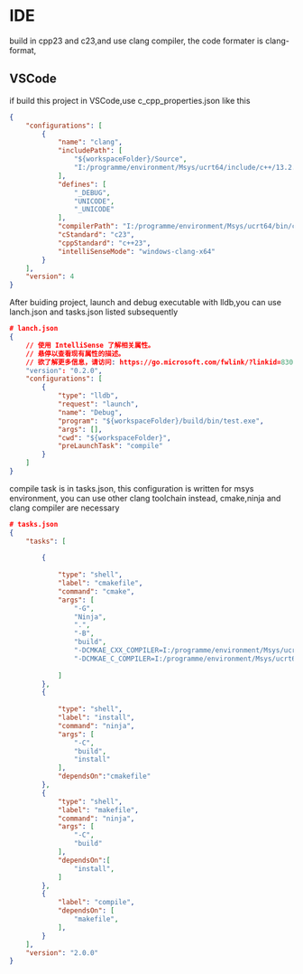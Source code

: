 # IDE
build in cpp23 and c23,and use clang compiler, the code formater is clang-format,
## VSCode
if build this project in VSCode,use c_cpp_properties.json like this
```json
{
    "configurations": [
        {
            "name": "clang",
            "includePath": [
                "${workspaceFolder}/Source",
                "I:/programme/environment/Msys/ucrt64/include/c++/13.2.0" # use your cpp standard library path
            ],
            "defines": [
                "_DEBUG",
                "UNICODE",
                "_UNICODE"
            ],
            "compilerPath": "I:/programme/environment/Msys/ucrt64/bin/clang++.exe", # use your compiler path
            "cStandard": "c23",
            "cppStandard": "c++23",
            "intelliSenseMode": "windows-clang-x64"
        }
    ],
    "version": 4
}
```
After buiding project, launch and debug executable with lldb,you can use lanch.json and tasks.json listed subsequently

```json
# lanch.json
{
    // 使用 IntelliSense 了解相关属性。 
    // 悬停以查看现有属性的描述。
    // 欲了解更多信息，请访问: https://go.microsoft.com/fwlink/?linkid=830387
    "version": "0.2.0",
    "configurations": [
        {
            "type": "lldb",
            "request": "launch",
            "name": "Debug",
            "program": "${workspaceFolder}/build/bin/test.exe",
            "args": [],
            "cwd": "${workspaceFolder}",
            "preLaunchTask": "compile"
        }
    ]
}
```
compile task is in tasks.json, this configuration is written for msys environment, you can use other clang toolchain instead, cmake,ninja and clang compiler are necessary
```json
# tasks.json
{
    "tasks": [
    
        {
            
            "type": "shell",
            "label": "cmakefile",
            "command": "cmake",
            "args": [
                "-G",
                "Ninja",
                ".",
                "-B",
                "build", 
                "-DCMKAE_CXX_COMPILER=I:/programme/environment/Msys/ucrt64/bin/clang++.exe", # use your clang++ compiler path
                "-DCMKAE_C_COMPILER=I:/programme/environment/Msys/ucrt64/bin/clang.exe", # use your clang compiler path
                
            ]
        },
        {
            
            "type": "shell",
            "label": "install",
            "command": "ninja",
            "args": [
                "-C",
                "build",
                "install"
            ],
            "dependsOn":"cmakefile"
        },
        {
            "type": "shell",
            "label": "makefile",
            "command": "ninja",
            "args": [
                "-C",
                "build"
            ],
            "dependsOn":[
                "install",
            ]
        },
        {
            "label": "compile",
            "dependsOn": [
                "makefile",
            ],
        }
    ],
    "version": "2.0.0"
}
```
